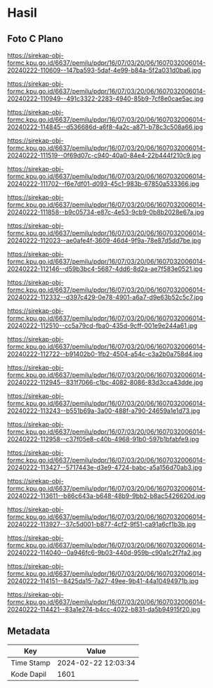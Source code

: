 # Hasil

## Foto C Plano

https://sirekap-obj-formc.kpu.go.id/6637/pemilu/pdpr/16/07/03/20/06/1607032006014-20240222-110609--147ba593-5daf-4e99-b84a-5f2a031d0ba6.jpg

https://sirekap-obj-formc.kpu.go.id/6637/pemilu/pdpr/16/07/03/20/06/1607032006014-20240222-110949--491c3322-2283-4940-85b9-7cf8e0cae5ac.jpg

https://sirekap-obj-formc.kpu.go.id/6637/pemilu/pdpr/16/07/03/20/06/1607032006014-20240222-114845--d536686d-a6f8-4a2c-a871-b78c3c508a66.jpg

https://sirekap-obj-formc.kpu.go.id/6637/pemilu/pdpr/16/07/03/20/06/1607032006014-20240222-111519--0f69d07c-c940-40a0-84e4-22b444f210c9.jpg

https://sirekap-obj-formc.kpu.go.id/6637/pemilu/pdpr/16/07/03/20/06/1607032006014-20240222-111702--f6e7df01-d093-45c1-983b-67850a533366.jpg

https://sirekap-obj-formc.kpu.go.id/6637/pemilu/pdpr/16/07/03/20/06/1607032006014-20240222-111858--b9c05734-e87c-4e53-9cb9-0b8b2028e67a.jpg

https://sirekap-obj-formc.kpu.go.id/6637/pemilu/pdpr/16/07/03/20/06/1607032006014-20240222-112023--ae0afe4f-3609-46d4-9f9a-78e87d5dd7be.jpg

https://sirekap-obj-formc.kpu.go.id/6637/pemilu/pdpr/16/07/03/20/06/1607032006014-20240222-112146--d59b3bc4-5687-4dd6-8d2a-ae7f583e0521.jpg

https://sirekap-obj-formc.kpu.go.id/6637/pemilu/pdpr/16/07/03/20/06/1607032006014-20240222-112332--d397c429-0e78-4901-a6a7-d9e63b52c5c7.jpg

https://sirekap-obj-formc.kpu.go.id/6637/pemilu/pdpr/16/07/03/20/06/1607032006014-20240222-112510--cc5a79cd-fba0-435d-9cff-001e9e244a61.jpg

https://sirekap-obj-formc.kpu.go.id/6637/pemilu/pdpr/16/07/03/20/06/1607032006014-20240222-112722--b91402b0-1fb2-4504-a54c-c3a2b0a758d4.jpg

https://sirekap-obj-formc.kpu.go.id/6637/pemilu/pdpr/16/07/03/20/06/1607032006014-20240222-112945--831f7066-c1bc-4082-8086-83d3cca43dde.jpg

https://sirekap-obj-formc.kpu.go.id/6637/pemilu/pdpr/16/07/03/20/06/1607032006014-20240222-113243--b551b69a-3a00-488f-a790-24659a1e1d73.jpg

https://sirekap-obj-formc.kpu.go.id/6637/pemilu/pdpr/16/07/03/20/06/1607032006014-20240222-112958--c37f05e8-c40b-4968-91b0-597b1bfabfe9.jpg

https://sirekap-obj-formc.kpu.go.id/6637/pemilu/pdpr/16/07/03/20/06/1607032006014-20240222-113427--5717443e-d3e9-4724-babc-a5a156d70ab3.jpg

https://sirekap-obj-formc.kpu.go.id/6637/pemilu/pdpr/16/07/03/20/06/1607032006014-20240222-113611--b86c643a-b648-48b9-9bb2-b8ac5426620d.jpg

https://sirekap-obj-formc.kpu.go.id/6637/pemilu/pdpr/16/07/03/20/06/1607032006014-20240222-113927--37c5d001-b877-4cf2-9f51-ca91a6cf1b3b.jpg

https://sirekap-obj-formc.kpu.go.id/6637/pemilu/pdpr/16/07/03/20/06/1607032006014-20240222-114040--0a946fc6-9b03-440d-959b-c90a1c2f7fa2.jpg

https://sirekap-obj-formc.kpu.go.id/6637/pemilu/pdpr/16/07/03/20/06/1607032006014-20240222-114151--8425da15-7a27-49ee-9b41-44a10494971b.jpg

https://sirekap-obj-formc.kpu.go.id/6637/pemilu/pdpr/16/07/03/20/06/1607032006014-20240222-114421--83a1e274-b4cc-4022-b831-da5b94915f20.jpg


## Metadata

| Key        | Value               |
| ---------- | ------------------- |
| Time Stamp | 2024-02-22 12:03:34 |
| Kode Dapil | 1601                |



